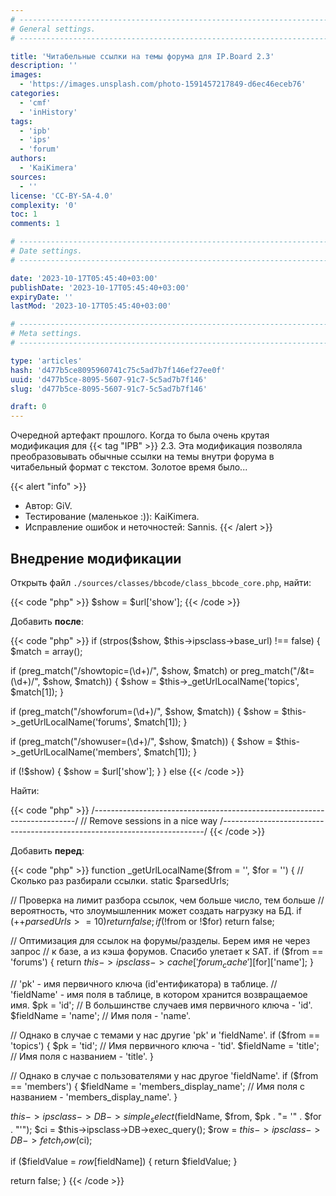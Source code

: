 ```yaml
---
# -------------------------------------------------------------------------------------------------------------------- #
# General settings.
# -------------------------------------------------------------------------------------------------------------------- #

title: 'Читабельные ссылки на темы форума для IP.Board 2.3'
description: ''
images:
  - 'https://images.unsplash.com/photo-1591457217849-d6ec46eceb76'
categories:
  - 'cmf'
  - 'inHistory'
tags:
  - 'ipb'
  - 'ips'
  - 'forum'
authors:
  - 'KaiKimera'
sources:
  - ''
license: 'CC-BY-SA-4.0'
complexity: '0'
toc: 1
comments: 1

# -------------------------------------------------------------------------------------------------------------------- #
# Date settings.
# -------------------------------------------------------------------------------------------------------------------- #

date: '2023-10-17T05:45:40+03:00'
publishDate: '2023-10-17T05:45:40+03:00'
expiryDate: ''
lastMod: '2023-10-17T05:45:40+03:00'

# -------------------------------------------------------------------------------------------------------------------- #
# Meta settings.
# -------------------------------------------------------------------------------------------------------------------- #

type: 'articles'
hash: 'd477b5ce8095960741c75c5ad7b7f146ef27ee0f'
uuid: 'd477b5ce-8095-5607-91c7-5c5ad7b7f146'
slug: 'd477b5ce-8095-5607-91c7-5c5ad7b7f146'

draft: 0
---
```


Очередной артефакт прошлого. Когда то была очень крутая модификация для {{< tag "IPB" >}} 2.3. Эта модификация позволяла преобразовывать обычные ссылки на темы внутри форума в читабельный формат с текстом. Золотое время было...

<!--more-->

{{< alert "info" >}}
- Автор: GiV.
- Тестирование (маленькое :)): KaiKimera.
- Исправление ошибок и неточностей: Sannis.
{{< /alert >}}

## Внедрение модификации

Открыть файл `./sources/classes/bbcode/class_bbcode_core.php`, найти:

{{< code "php" >}}
$show = $url['show'];
{{< /code >}}

Добавить **после**:

{{< code "php" >}}
if (strpos($show, $this->ipsclass->base_url) !== false) {
  $match = array();

  if (preg_match("/showtopic=(\d+)/", $show, $match) or preg_match("/&t=(\d+)/", $show, $match)) {
    $show = $this->_getUrlLocalName('topics', $match[1]);
  }

  if (preg_match("/showforum=(\d+)/", $show, $match)) {
    $show = $this->_getUrlLocalName('forums', $match[1]);
  }

  if (preg_match("/showuser=(\d+)/", $show, $match)) {
    $show = $this->_getUrlLocalName('members', $match[1]);
  }

  if (!$show) {
    $show = $url['show'];
  }
} else
{{< /code >}}

Найти:

{{< code "php" >}}
/*-------------------------------------------------------------------------*/
// Remove sessions in a nice way
/*-------------------------------------------------------------------------*/
{{< /code >}}

Добавить **перед**:

{{< code "php" >}}
function _getUrlLocalName($from = '', $for = '')
{
  // Сколько раз разбирали ссылки.
  static $parsedUrls;

  // Проверка на лимит разбора ссылок, чем больше число, тем больше
  // вероятность, что злоумышленник может создать нагрузку на БД.
  if (++$parsedUrls >= 10) return false;
  if (!$from or !$for) return false;

  // Оптимизация для ссылок на форумы/разделы. Берем имя не через запрос
  // к базе, а из кэша форумов. Спасибо улетает к SAT.
  if ($from == 'forums') {
    return $this->ipsclass->cache['forum_cache'][$for]['name'];
  }

  // 'pk' - имя первичного ключа (id'ентификатора) в таблице.
  // 'fieldName' - имя поля в таблице, в котором хранится возвращаемое имя.
  $pk = 'id';           // В большинстве случаев имя первичного ключа - 'id'.
  $fieldName = 'name';  // Имя поля - 'name'.

  // Однако в случае с темами у нас другие 'pk' и 'fieldName'.
  if ($from == 'topics') {
    $pk = 'tid';          // Имя первичного ключа - 'tid'.
    $fieldName = 'title'; // Имя поля с названием - 'title'.
  }

  // Однако в случае с пользователями у нас другое 'fieldName'.
  if ($from == 'members') {
    $fieldName = 'members_display_name'; // Имя поля с названием - 'members_display_name'.
  }

  $this->ipsclass->DB->simple_select($fieldName, $from, $pk . "= '" . $for . "'");
  $ci = $this->ipsclass->DB->exec_query();
  $row = $this->ipsclass->DB->fetch_row($ci);

  if ($fieldValue = $row[$fieldName]) {
    return $fieldValue;
  }

  return false;
}
{{< /code >}}
